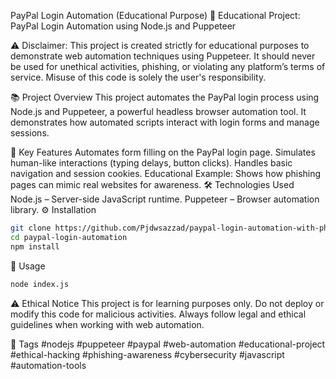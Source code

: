 PayPal Login Automation (Educational Purpose)
🚀 Educational Project: PayPal Login Automation using Node.js and Puppeteer

⚠️ Disclaimer:
This project is created strictly for educational purposes to demonstrate web automation techniques using Puppeteer. It should never be used for unethical activities, phishing, or violating any platform’s terms of service. Misuse of this code is solely the user's responsibility.

📚 Project Overview
This project automates the PayPal login process using Node.js and Puppeteer, a powerful headless browser automation tool. It demonstrates how automated scripts interact with login forms and manage sessions.

🔑 Key Features
Automates form filling on the PayPal login page.
Simulates human-like interactions (typing delays, button clicks).
Handles basic navigation and session cookies.
Educational Example: Shows how phishing pages can mimic real websites for awareness.
🛠️ Technologies Used
Node.js – Server-side JavaScript runtime.
Puppeteer – Browser automation library.
⚙️ Installation
```bash
git clone https://github.com/Pjdwsazzad/paypal-login-automation-with-phising-page.git
cd paypal-login-automation
npm install
```
🚀 Usage
```bash
node index.js
```
⚠️ Ethical Notice
This project is for learning purposes only. Do not deploy or modify this code for malicious activities. Always follow legal and ethical guidelines when working with web automation.

📂 Tags
#nodejs
#puppeteer
#paypal
#web-automation
#educational-project
#ethical-hacking
#phishing-awareness
#cybersecurity
#javascript
#automation-tools
